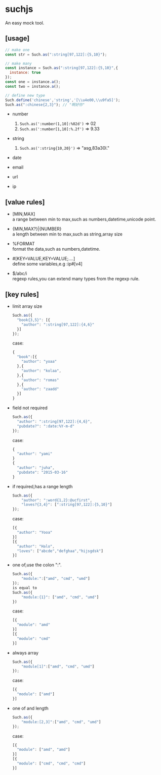 # suchjs
An easy mock tool.

## [usage]
  ```javascript
  // make one
  const str = Such.as(":string[97,122]:{5,10}");
  
  // make many
  const instance = Such.as(":string[97,122]:{5,10}",{
    instance: true
  });
  const one = instance.a();
  const two = instance.a();
  
  // define new type
  Such.define('chinese','string','[\\u4e00,\\u9fa5]');
  Such.as(":chinese{2,3}"); // "啊好你" 
  
  ``` 

- number

  1. `Such.as(':number(1,10]:%02d')` => 02
  2. `Such.as(':number[1,10]:%.2f')` => 9.33

- string
  
  1. `Such.as(':string{10,20}')` => "asg,83a30l."

- date  

- email

- url

- ip

## [value rules]

- [MIN,MAX]   
  a range between min to max,such as numbers,datetime,unicode point.

- {MIN,MAX?}|{NUMBER}  
  a length between min to max,such as string,array size

- %FORMAT  
  format the data,such as numbers,datetime. 

- #[KEY=VALUE,KEY=VALUE;....]  
  define some variables,e.g :ip#[v4]

- $/abc/i  
  regexp rules,you can extend many types from the regexp rule.



## [key rules]

- limit array size  
  ```javascript
  Such.as({  
    "book{3,5}": [{  
      "author": ":string[97,122]:{4,6}"  
    }]  
  });
  ```   
  case:
  ```javascript
  {
    "book":[{
      "author": "yoaa"
    },{
      "author": "kolaa",
    },{
      "author": "romas"
    },{
      "author": "zaadd"
    }] 
  }
  ```
- field not required
  ```javascript
  Such.as({
    "author": ":string[97,122]:{4,6}",
    "pubdate?": ":date:%Y-m-d"
  });
  ``` 
  case:
  ```javascript
  {
    "author": "yami"
  }
  {
    "author": "juha",
    "pubdate": "2015-03-16"
  }
  ```
- if required,has a range length 
  ```javascript
  Such.as({    
      "author": ":word{1,2}:@ucfirst",
      "loves?{3,4}": [":string[97,122]:{5,10}"] 
  });
  ``` 
  case:
  ```javascript
  [{
    "author": "Yooa"
  }]
  [{
    "author": "Halo",
    "loves": ["abcde","defghaa","hijsgdsk"]
  }]
  ```
- one of,use the colon ":".
  ```javascript
  Such.as({    
      "module:":["amd", "cmd", "umd"]  
  });
  is equal to
  Such.as({
      "module:{1}": ["amd", "cmd", "umd"]
  })
  ``` 
  case:
  ```javascript
  [{
    "module": "amd"
  }]
  [{
    "module": "cmd"
  }]
  ```
- always array
  ```javascript
  Such.as({    
      "module[1]":["amd", "cmd", "umd"]  
  });
  ```
  case:
  ```javascript
  [{
    "module": ["amd"]
  }]
  ```
- one of and length
  ```javascript
  Such.as({    
      "module:[2,3]":["amd", "cmd", "umd"]  
  });
  ```
  case:
  ```javascript
  [{
    "module": ["amd", "amd"]
  }]
  [{
    "module": ["cmd", "cmd", "cmd"]
  }]
  ```

